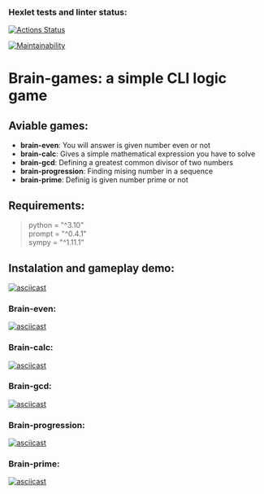 ### Hexlet tests and linter status:
[![Actions Status](https://github.com/zhecaman/python-project-49/workflows/hexlet-check/badge.svg)](https://github.com/zhecaman/python-project-49/actions)

[![Maintainability](https://api.codeclimate.com/v1/badges/7fb95c476688e211742b/maintainability)](https://codeclimate.com/github/zhecaman/python-project-49/maintainability)

# __Brain-games__: a simple CLI logic game

## Aviable games:

- __brain-even__: You will answer is given number even or not
- __brain-calc__: Gives a simple mathematical expression you have to solve
- __brain-gcd__:  Defining a greatest common divisor of two numbers
- __brain-progression__: Finding mising number in a sequence
- __brain-prime__: Definig is given number prime or not

## Requirements:
  >  python = "^3.10"\
  > prompt = "^0.4.1"\
  >  sympy = "^1.11.1"

## Instalation and gameplay demo:

[![asciicast](https://asciinema.org/a/mHwj2latBnAAMdhVg3djuxlDt.svg)](https://asciinema.org/a/mHwj2latBnAAMdhVg3djuxlDt)

### Brain-even:

[![asciicast](https://asciinema.org/a/r6pZj9pfJJvZatZtXsRlDSeZZ.svg)](https://asciinema.org/a/r6pZj9pfJJvZatZtXsRlDSeZZ)

### Brain-calc:

[![asciicast](https://asciinema.org/a/gSYrXYVAOBm0l9YhLHXNdbX20.svg)](https://asciinema.org/a/gSYrXYVAOBm0l9YhLHXNdbX20)

### Brain-gcd:

[![asciicast](https://asciinema.org/a/RyuU5dkks5iSx3qEDgYvGlXU9.svg)](https://asciinema.org/a/RyuU5dkks5iSx3qEDgYvGlXU9)

### Brain-progression:

[![asciicast](https://asciinema.org/a/ZuobH2NzceNIIzblo2h13xBYD.svg)](https://asciinema.org/a/ZuobH2NzceNIIzblo2h13xBYD)

### Brain-prime:

[![asciicast](https://asciinema.org/a/AqJyEcHqqiMD2w6MgE86esZeL.svg)](https://asciinema.org/a/AqJyEcHqqiMD2w6MgE86esZeL)

